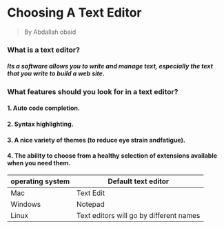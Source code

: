 # Choosing A Text Editor 
> By Abdallah obaid
### What is a text editor?
##### Its a software allows you to write and manage text, especially the text that you write to build a web site.
### What features should you look for in a text editor?
#### 1. Auto code completion.
#### 2. Syntax highlighting.
#### 3. A nice variety of themes (to reduce eye strain andfatigue).
#### 4. The ability to choose from a healthy selection of extensions available when you need them.

**operating system** | **Default text editor**
------------ | -------------
Mac | Text Edit
Windows | Notepad
Linux | Text editors will go by different names
